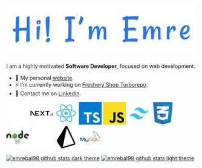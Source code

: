 <h1 align="center">
    <a href="https://emrebal.com">
        <img alt="Hi, I'm Emre" src="images/banner.png" />
    </a>
</h1>

I am a highly motivated **Software Developer**, focused on web development.

- 🎉 My personal [website](https://emrebal.com/).
- ⚡ I’m currently working on [Freshery Shop Turborepo](https://github.com/emrebal98/freshery-shop-monorepo).
- 💬 Contact me on [Linkedin](https://linkedin.com/in/emrebal98).

[![nextjs](https://raw.githubusercontent.com/emrebal98/emrebal98/main/images/next.js-light.svg#gh-dark-mode-only 'NextJS')](https://nextjs.org/#gh-dark-mode-only)
[![nextjs](https://raw.githubusercontent.com/emrebal98/emrebal98/main/images/next.js-dark.svg#gh-light-mode-only 'NextJS')](https://nextjs.org/#gh-light-mode-only)
[![reactjs](https://raw.githubusercontent.com/emrebal98/emrebal98/main/images/react.svg 'ReactJS')](https://reactjs.org/)
[![typescript](https://raw.githubusercontent.com/emrebal98/emrebal98/main/images/typescript.svg 'TypeScript')](https://www.typescriptlang.org/)
[![javascript](https://raw.githubusercontent.com/emrebal98/emrebal98/main/images/javascript.svg 'JavaScript')](https://developer.mozilla.org/en-US/docs/Web/javascript)
[![tailwindcss](https://raw.githubusercontent.com/emrebal98/emrebal98/main/images/tailwind.svg 'TailwindCSS')](https://tailwindcss.com/)
[![css](https://raw.githubusercontent.com/emrebal98/emrebal98/main/images/css.svg 'CSS')](https://developer.mozilla.org/en-US/docs/Web/CSS)
[![nodejs](https://raw.githubusercontent.com/emrebal98/emrebal98/main/images/nodejs.svg 'NodeJS')](https://nodejs.org/)
[![prisma](https://raw.githubusercontent.com/emrebal98/emrebal98/main/images/prisma-light.svg#gh-dark-mode-only 'Prisma')](https://www.prisma.io/#gh-dark-mode-only)
[![prisma](https://raw.githubusercontent.com/emrebal98/emrebal98/main/images/prisma-dark.svg#gh-light-mode-only 'Prisma')](https://www.prisma.io/#gh-light-mode-only)
[![mysql](https://raw.githubusercontent.com/emrebal98/emrebal98/main/images/mysql.svg 'MySQL')](https://www.mysql.com/)

[![emrebal98 github stats dark theme](https://github-readme-stats.vercel.app/api?username=emrebal98&show_icons=true&count_private=true&locale=en&bg_color=0d1117&border_color=30363d&icon_color=2d75e4&title_color=2d75e4&text_color=c9d1d9#gh-dark-mode-only)](https://github-readme-stats.vercel.app/api?username=emrebal98&show_icons=true&count_private=true&locale=en&bg_color=0d1117&border_color=30363d&icon_color=2d75e4&title_color=2d75e4&text_color=c9d1d9#gh-dark-mode-only)
[![emrebal98 github stats light theme](https://github-readme-stats.vercel.app/api?username=emrebal98&show_icons=true&count_private=true&locale=en&bg_color=ffffff&border_color=d0d7de&icon_color=2d75e4&title_color=2d75e4&text_color=24292f#gh-light-mode-only)](https://github-readme-stats.vercel.app/api?username=emrebal98&show_icons=true&count_private=true&locale=en&bg_color=ffffff&border_color=d0d7de&icon_color=2d75e4&title_color=2d75e4&text_color=24292f#gh-light-mode-only)
